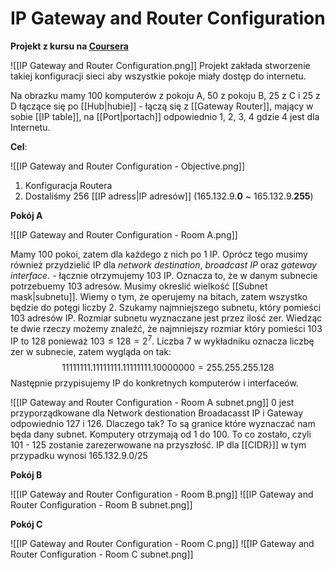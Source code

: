 # IP Gateway and Router Configuration
**Projekt z kursu na [Coursera](https://www.coursera.org/learn/tcpip)**

![[IP Gateway and Router Configuration.png]]
Projekt zakłada stworzenie takiej konfiguracji sieci aby wszystkie pokoje miały dostęp do internetu.

Na obrazku mamy 100 komputerów z pokoju A, 50 z pokoju B, 25 z C i 25 z D łączące się po [[Hub|hubie]] - łączą się z [[Gateway Router]], mający w sobie [[IP table]], na [[Port|portach]] odpowiednio 1, 2, 3, 4 gdzie 4 jest dla Internetu.  

**Cel**:

![[IP Gateway and Router Configuration - Objective.png]]
1. Konfiguracja Routera
2. Dostaliśmy 256 [[IP adress|IP adresów]] (165.132.9.**0** ~ 165.132.9.**255**)

**Pokój A**

![[IP Gateway and Router Configuration - Room A.png]]

Mamy 100 pokoi, zatem dla każdego z nich po 1 IP. Oprócz tego musimy również przydzielić IP dla *network destination*, *broadcast IP* oraz *gateway interface*. - łącznie otrzymujemy 103 IP.
Oznacza to, że w danym subnecie potrzebuemy 103 adresów. Musimy okreslić wielkość [[Subnet mask|subnetu]]. Wiemy o tym, że operujemy na bitach, zatem wszystko będzie do potęgi liczby 2. Szukamy najmniejszego subnetu, który pomieści 103 adresów IP. Rozmiar subnetu wyznaczane jest przez ilość zer.
Wiedząc te dwie rzeczy możemy znaleźć, że najmniejszy rozmiar który pomieści 103 IP to 128 ponieważ $103 \leq 128=2^{7}$.  Liczba 7 w wykładniku oznacza liczbę zer w subnecie, zatem wygląda on tak: 
$$ 11111111.11111111.11111111.10000000 = 255.255.255.128$$
Następnie przypisujemy IP do konkretnych komputerów i interfaceów.

![[IP Gateway and Router Configuration - Room A subnet.png]]
0 jest przyporządkowane dla Network destionation
Broadacasst IP i Gateway odpowiednio 127 i 126. Dlaczego tak? To są granice które wyznaczać nam będa dany subnet. Komputery otrzymają od 1 do 100. To co zostało, czyli 101 - 125 zostanie zarezerwowane na przyszłość.
IP dla [[CIDR}]] w tym przypadku wynosi 165.132.9.0/25 

**Pokój B**

![[IP Gateway and Router Configuration - Room B.png]]
![[IP Gateway and Router Configuration - Room B subnet.png]]

**Pokój C**

![[IP Gateway and Router Configuration - Room C.png]]
![[IP Gateway and Router Configuration - Room C subnet.png]]